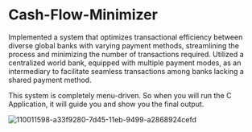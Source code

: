 # Cash-Flow-Minimizer


Implemented a system that optimizes transactional efficiency between diverse global banks with varying payment methods, streamlining the process and minimizing the number of transactions required. Utilized a centralized world bank, equipped with multiple payment modes, as an intermediary to facilitate seamless transactions among banks lacking a shared payment method.

This system is completely menu-driven. So when you will run the C Application, it will guide you and show you the final output.


![110011598-a33f9280-7d45-11eb-9499-a2868924cefd](https://github.com/vaibhav-kadam3107/Cash-Flow-Minimizer/assets/99134994/50124006-062c-4540-8c5b-bb6a8dae1925)

